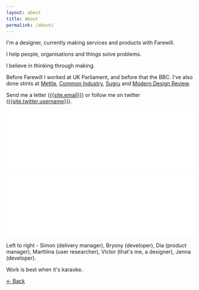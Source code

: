```yaml
---
layout: about
title: About
permalink: /about/
---
```



<div class="intro">
	<p>I'm a designer, currently making services and products with Farewill. </p>
	<p>I help people, organisations and things solve problems. </p>
	<p>I believe in thinking through making.</p>


</div>
<div class="about">
Before Farewill I worked at UK Parliament, and before that the BBC. I've also done stints at <a target="_blank" href="https://mettle-studio.com/">Mettle</a>, <a target="_blank" href="https://commonindustry.co.uk/">Common Industry</a>, <a target="_blank" href="https://sugru.com/">Sugru</a> and <a target="_blank" href="http://moderndesignreview.com/">Modern Design Review</a>.


Send me a letter (<a href="mailto:{{site.email}}">{{site.email}}</a>) or follow me on twitter (<a href="https://twitter.com/{{site.twitter.username}}">{{site.twitter.username}}</a>). 
</div>

<img class="handaxe karaokesmall" src="/assets/images/about/karaoke-profile-small.png">
<img class="handaxe karaokelarge" src="/assets/images/about/karaoke-profile.png">

<div class="colophon"><p>Left to right - Simon (delivery manager), Bryony (developer), Dia (product manager), Marttiina (user researcher), Victor (that's me, a designer), Jenna (developer).</p><p>Work is best when it's karaoke.</p></div>



<a href="/">← Back</a>




